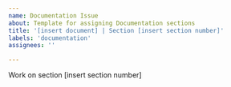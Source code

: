 ```yaml
---
name: Documentation Issue
about: Template for assigning Documentation sections
title: '[insert document] | Section [insert section number]'
labels: 'documentation'
assignees: ''

---
```


Work on section [insert section number]
